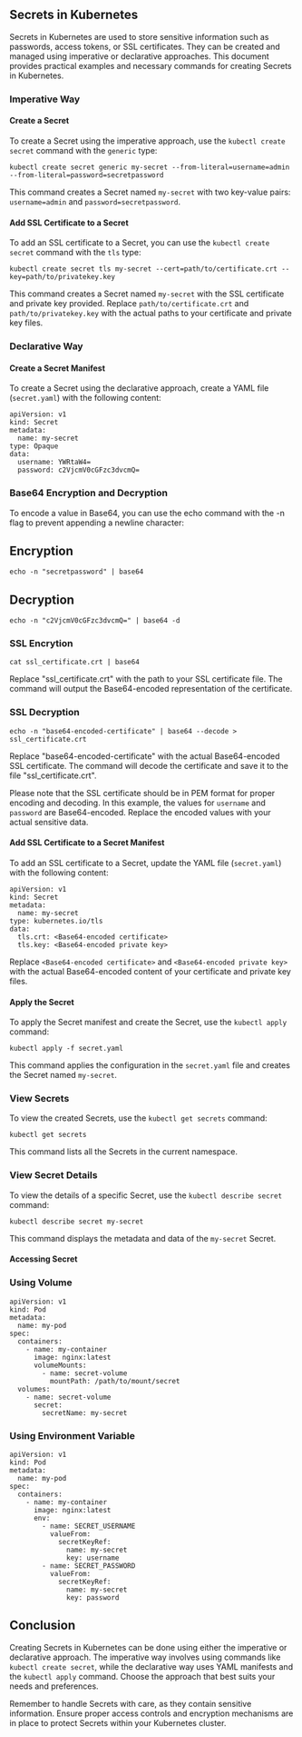 ## Secrets in Kubernetes

Secrets in Kubernetes are used to store sensitive information such as passwords, access tokens, or SSL certificates. They can be created and managed using imperative or declarative approaches. This document provides practical examples and necessary commands for creating Secrets in Kubernetes.

### Imperative Way

#### Create a Secret
To create a Secret using the imperative approach, use the `kubectl create secret` command with the `generic` type:

```
kubectl create secret generic my-secret --from-literal=username=admin --from-literal=password=secretpassword
```

This command creates a Secret named `my-secret` with two key-value pairs: `username=admin` and `password=secretpassword`.

#### Add SSL Certificate to a Secret
To add an SSL certificate to a Secret, you can use the `kubectl create secret` command with the `tls` type:

```
kubectl create secret tls my-secret --cert=path/to/certificate.crt --key=path/to/privatekey.key
```

This command creates a Secret named `my-secret` with the SSL certificate and private key provided. Replace `path/to/certificate.crt` and `path/to/privatekey.key` with the actual paths to your certificate and private key files.

### Declarative Way

#### Create a Secret Manifest
To create a Secret using the declarative approach, create a YAML file (`secret.yaml`) with the following content:

```
apiVersion: v1
kind: Secret
metadata:
  name: my-secret
type: Opaque
data:
  username: YWRtaW4=
  password: c2VjcmV0cGFzc3dvcmQ=
```

### Base64 Encryption and Decryption
To encode a value in Base64, you can use the echo command with the -n flag to prevent appending a newline character:

## Encryption
```
echo -n "secretpassword" | base64
```

## Decryption
```
echo -n "c2VjcmV0cGFzc3dvcmQ=" | base64 -d
```
### SSL Encrytion
```
cat ssl_certificate.crt | base64
```

Replace "ssl_certificate.crt" with the path to your SSL certificate file. The command will output the Base64-encoded representation of the certificate.

### SSL Decryption
```
echo -n "base64-encoded-certificate" | base64 --decode > ssl_certificate.crt
```

Replace "base64-encoded-certificate" with the actual Base64-encoded SSL certificate. The command will decode the certificate and save it to the file "ssl_certificate.crt".

Please note that the SSL certificate should be in PEM format for proper encoding and decoding.
In this example, the values for `username` and `password` are Base64-encoded. Replace the encoded values with your actual sensitive data.

#### Add SSL Certificate to a Secret Manifest
To add an SSL certificate to a Secret, update the YAML file (`secret.yaml`) with the following content:

```
apiVersion: v1
kind: Secret
metadata:
  name: my-secret
type: kubernetes.io/tls
data:
  tls.crt: <Base64-encoded certificate>
  tls.key: <Base64-encoded private key>
```

Replace `<Base64-encoded certificate>` and `<Base64-encoded private key>` with the actual Base64-encoded content of your certificate and private key files.

#### Apply the Secret
To apply the Secret manifest and create the Secret, use the `kubectl apply` command:

```
kubectl apply -f secret.yaml
```

This command applies the configuration in the `secret.yaml` file and creates the Secret named `my-secret`.

### View Secrets
To view the created Secrets, use the `kubectl get secrets` command:

```
kubectl get secrets
```

This command lists all the Secrets in the current namespace.

### View Secret Details
To view the details of a specific Secret, use the `kubectl describe secret` command:

```
kubectl describe secret my-secret
```

This command displays the metadata and data of the `my-secret` Secret.

#### Accessing Secret

### Using Volume
```
apiVersion: v1
kind: Pod
metadata:
  name: my-pod
spec:
  containers:
    - name: my-container
      image: nginx:latest
      volumeMounts:
        - name: secret-volume
          mountPath: /path/to/mount/secret
  volumes:
    - name: secret-volume
      secret:
        secretName: my-secret
```


### Using Environment Variable
```
apiVersion: v1
kind: Pod
metadata:
  name: my-pod
spec:
  containers:
    - name: my-container
      image: nginx:latest
      env:
        - name: SECRET_USERNAME
          valueFrom:
            secretKeyRef:
              name: my-secret
              key: username
        - name: SECRET_PASSWORD
          valueFrom:
            secretKeyRef:
              name: my-secret
              key: password
```

## Conclusion
Creating Secrets in Kubernetes can be done using either the imperative or declarative approach. The imperative way involves using commands like `kubectl create secret`, while the declarative way uses YAML manifests and the `kubectl apply` command. Choose the approach that best suits your needs and preferences.

Remember to handle Secrets with care, as they contain sensitive information. Ensure proper access controls and encryption mechanisms are in place to protect Secrets within your Kubernetes cluster.
